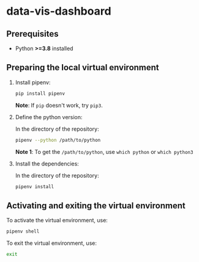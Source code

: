 # data-vis-dashboard

## Prerequisites

- Python **>=3.8** installed

## Preparing the local virtual environment

1. Install pipenv:

    ```bash
    pip install pipenv
    ```

    **Note**: If `pip` doesn't work, try `pip3`.

2. Define the python version:

    In the directory of the repository:

    ```bash
    pipenv --python /path/to/python
    ```

    **Note 1**: To get the `/path/to/python`, use `which python` or `which python3`

3. Install the dependencies:

    In the directory of the repository:

    ```bash
    pipenv install
    ```

## Activating and exiting the virtual environment

To activate the virtual environment, use:

```bash
pipenv shell
```

To exit the virtual environment, use:

```bash
exit
```
